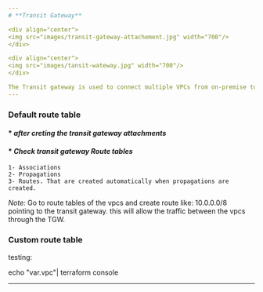 ```yaml
---
# **Transit Gateway**

<div align="center">
<img src="images/transit-gateway-attachement.jpg" width="700"/>
</div>

<div align="center">
<img src="images/tansit-wateway.jpg" width="700"/>
</div>

The Transit gateway is used to connect multiple VPCs from on-premise to the same AWS region. In this diagram, the Region has multiple VPCs and it is connected to the transit gateway. The Direct Connect gateway is connected with the Transit gateway through transit gateway associations. The Direct Connect gateway is connected to the Direct Connect location using a transit virtual interface.
---
```


### **Default route table**

#### \* _after creting the transit gateway attachments_

#### \* _Check transit gateway Route tables_

    1- Associations
    2- Propagations
    3- Routes. That are created automatically when propagations are created.

_Note:_ Go to route tables of the vpcs and create route like:
10.0.0.0/8 pointing to the transit gateway.
this will allow the traffic between the vpcs through the TGW.

### **Custom route table**

testing:

echo "var.vpc"| terraform console

---
